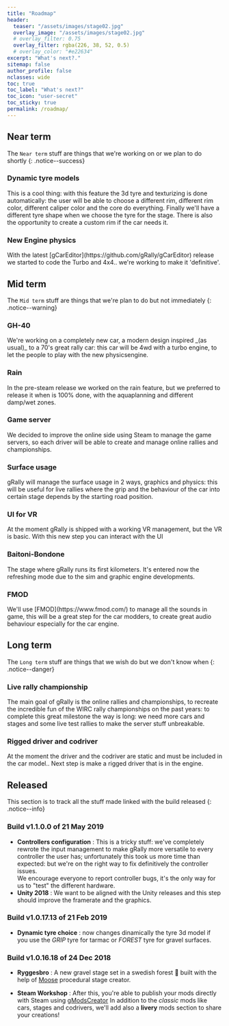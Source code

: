 ```yaml
---
title: "Roadmap"
header:
  teaser: "/assets/images/stage02.jpg"
  overlay_image: "/assets/images/stage02.jpg"
  # overlay_filter: 0.75
  overlay_filter: rgba(226, 38, 52, 0.5)
  # overlay_color: "#e22634"
excerpt: "What's next?."
sitemap: false
author_profile: false
nclasses: wide
toc: true
toc_label: "What's next?"
toc_icon: "user-secret"
toc_sticky: true
permalink: /roadmap/
---
```

## Near term
The `Near term` stuff are things that we're working on or we plan to do shortly
{: .notice--success}

### Dynamic tyre models
<div id="container90" class="gRally-progress"></div>

This is a cool thing: with this feature the 3d tyre and texturizing is done automatically: the user will be
able to choose a different rim, different rim color, different caliper color and the core do everything.
Finally we'll have a different tyre shape when we choose the tyre for the stage.
There is also the opportunity to create a custom rim if the car needs it.

### New Engine physics
<div id="container82" class="gRally-progress"></div>
With the latest [gCarEditor](https://github.com/gRally/gCarEditor) release we started to code the Turbo and 4x4.. we're working to make it 'definitive'.



## Mid term
The `Mid term` stuff are things that we're plan to do but not immediately
{: .notice--warning}

### GH-40
<div id="container80" class="gRally-progress"></div>
We're working on a completely new car, a modern design inspired _(as usual)_ to a 70's great rally car: this car will be 4wd with a turbo engine, to let the people to play with the new physicsengine.

### Rain
<div id="container66" class="gRally-progress"></div>
In the pre-steam release we worked on the rain feature, but we preferred to release it when is 100% done, 
with the aquaplanning and different damp/wet zones.

### Game server
<div id="container60" class="gRally-progress"></div>
We decided to improve the online side using Steam to manage the game servers, so each driver will be
able to create and manage online rallies and championships.



### Surface usage
<div id="container95" class="gRally-progress"></div>

gRally will manage the surface usage in 2 ways, graphics and physics: this will be useful for live rallies
where the grip and the behaviour of the car into certain stage depends by the starting road position.

### UI for VR
<div id="container40" class="gRally-progress"></div>
At the moment gRally is shipped with a working VR management, but the VR is basic.
With this new step you can interact with the UI

### Baitoni-Bondone
<div id="container36" class="gRally-progress"></div>
The stage where gRally runs its first kilometers. It's entered now the refreshing mode due to the sim and graphic engine developments.

### FMOD
<div id="container30" class="gRally-progress"></div>
We'll use [FMOD](https://www.fmod.com/) to manage all the sounds in game, this will be a great step for the
car modders, to create great audio behaviour especially for the car engine.



## Long term
The `Long term` stuff are things that we wish do but we don't know when
{: .notice--danger}

### Live rally championship
<div id="container20" class="gRally-progress"></div>
The main goal of gRally is the online rallies and championships, to recreate the incredible fun of the
WIRC rally championships on the past years: to complete this great milestone the way is long: we need
more cars and stages and some live test rallies to make the server stuff unbreakable.

### Rigged driver and codriver
<div id="container10" class="gRally-progress"></div>
At the moment the driver and the codriver are static and must be included in the car model..
Next step is make a rigged driver that is in the engine.



## Released
This section is to track all the stuff made linked with the build released
{: .notice--info}

### Build v1.1.0.0 of 21 May 2019

- **Controllers configuration** : This is a tricky stuff: we've completely rewrote the input management to make gRally more versatile to
  every controller the user has;
  unfortunately this took us more time than expected: but we're on the right way to fix definitively
  the controller issues. <br>We encourage everyone to report controller bugs, it's the only way for us to "test" the different hardware.
- **Unity 2018** : We want to be aligned with the Unity releases and this step should improve the framerate and the graphics.

### Build v1.0.17.13 of 21 Feb 2019

- **Dynamic tyre choice** : now changes dinamically the tyre 3d model if you use the *GRIP* tyre for tarmac or *FOREST* tyre for gravel surfaces.

### Build v1.0.16.18 of 24 Dec 2018

- **Ryggesbro** : A new gravel stage set in a swedish forest :evergreen_tree: built with the help of [Moose](https://holymooses.com/PRL/blog.php) procedural stage creator.

- **Steam Workshop** : After this, you're able to publish your mods directly with Steam using [gModsCreator](https://github.com/gRally/dev/wiki/Mods#mods-creation)
  In addition to the _classic_ mods like cars, stages and codrivers, we'll add also a **livery** mods section to share your creations!